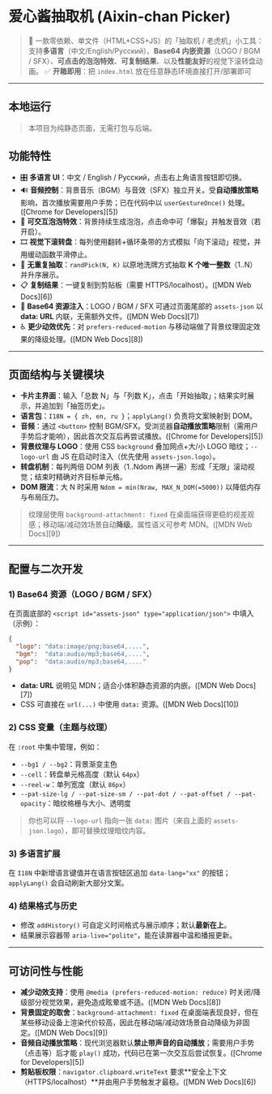 # 爱心酱抽取机 (Aixin-chan Picker)

> 🎰 一款零依赖、单文件（HTML+CSS+JS）的「抽取机 / 老虎机」小工具：支持**多语言**（中文/English/Русский）、**Base64 内嵌资源**（LOGO / BGM / SFX）、**可点击的泡泡特效**、**可复制结果**、以及**性能友好**的视觉下滚转盘动画。
> ✅ **开箱即用**：把 `index.html` 放在任意静态环境直接打开/部署即可

---
## 本地运行

> 本项目为纯静态页面，无需打包与后端。

## 功能特性

* 🎛️ **多语言 UI**：中文 / English / Русский，点击右上角语言按钮即切换。
* 🔊 **音频控制**：背景音乐（BGM）与音效（SFX）独立开关。受**自动播放策略**影响，首次播放需要用户手势；已在代码中以 `userGestureOnce()` 处理。([Chrome for Developers][5])
* 🫧 **可交互泡泡特效**：背景持续生成泡泡，点击命中可「爆裂」并触发音效（若开启）。
* 🎞️ **视觉下滚转盘**：每列使用翻转+循环条带的方式模拟「向下滚动」视觉，并用缓动函数平滑停止。
* 🧮 **无重复抽取**：`randPick(N, K)` 以原地洗牌方式抽取 **K 个唯一整数**（1..N）并升序展示。
* 📋 **复制结果**：一键复制到剪贴板（需要 HTTPS/localhost）。([MDN Web Docs][6])
* 🧩 **Base64 资源注入**：LOGO / BGM / SFX 可通过页面尾部的 `assets-json` 以 **data: URL** 内联，无需额外文件。([MDN Web Docs][7])
* ♿ **更少动效优先**：对 `prefers-reduced-motion` 与移动端做了背景纹理固定效果的降级处理。([MDN Web Docs][8])

---

## 页面结构与关键模块

* **卡片主界面**：输入「总数 N」与「列数 K」，点击「开始抽取」；结果实时展示，并追加到「抽签历史」。
* **语言包**：`I18N = { zh, en, ru }`；`applyLang()` 负责将文案映射到 DOM。
* **音频**：通过 `<button>` 控制 BGM/SFX。受浏览器**自动播放策略**限制（需用户手势后才能响），因此首次交互后再尝试播放。([Chrome for Developers][5])
* **背景纹理与 LOGO**：使用 CSS `background` 叠加网点+大/小 LOGO 暗纹；`--logo-url` 由 JS 在启动时注入（优先使用 `assets-json.logo`）。
* **转盘机制**：每列两倍 DOM 列表（1..Ndom 再拼一遍）形成「无限」滚动视觉；结束时精确对齐目标单元格。
* **DOM 限流**：大 N 时采用 `Ndom = min(Nraw, MAX_N_DOM(=5000))` 以降低内存与布局压力。

> 纹理层使用 `background-attachment: fixed` 在桌面端获得更稳的视差观感；移动端/减动效场景自动**降级**。属性语义可参考 MDN。([MDN Web Docs][9])

---

## 配置与二次开发

### 1) Base64 资源（LOGO / BGM / SFX）

在页面底部的 `<script id="assets-json" type="application/json">` 中填入（示例）：

```json
{
  "logo": "data:image/png;base64,....",
  "bgm":  "data:audio/mp3;base64,....",
  "pop":  "data:audio/mp3;base64,...."
}
```

* **data: URL** 说明见 MDN；适合小体积静态资源的内嵌。([MDN Web Docs][7])
* CSS 可直接在 `url(...)` 中使用 `data:` 资源。([MDN Web Docs][10])

### 2) CSS 变量（主题与纹理）

在 `:root` 中集中管理，例如：

* `--bg1 / --bg2`：背景渐变主色
* `--cell`：转盘单元格高度（默认 `64px`）
* `--reel-w`：单列宽度（默认 `86px`）
* `--pat-size-lg / --pat-size-sm / --pat-dot / --pat-offset / --pat-opacity`：暗纹格栅与大小、透明度

> 你也可以将 `--logo-url` 指向一张 `data:` 图片（来自上面的 `assets-json.logo`），即可替换纹理暗纹内容。

### 3) 多语言扩展

在 `I18N` 中新增语言键值并在语言按钮区追加 `data-lang="xx"` 的按钮；`applyLang()` 会自动刷新大部分文案。

### 4) 结果格式与历史

* 修改 `addHistory()` 可自定义时间格式与展示顺序；默认**最新在上**。
* 结果展示容器带 `aria-live="polite"`，能在读屏器中温和播报更新。

---

## 可访问性与性能

* **减少动效支持**：使用 `@media (prefers-reduced-motion: reduce)` 时关闭/降级部分视觉效果，避免造成眩晕或不适。([MDN Web Docs][8])
* **背景固定的取舍**：`background-attachment: fixed` 在桌面端表现良好，但在某些移动设备上渲染代价较高，因此在移动端/减动效场景自动降级为非固定。([MDN Web Docs][9])
* **音频自动播放策略**：现代浏览器默认**禁止带声音的自动播放**；需要用户手势（点击等）后才能 `play()` 成功，代码已在第一次交互后尝试恢复。([Chrome for Developers][5])
* **剪贴板权限**：`navigator.clipboard.writeText` 要求**安全上下文（HTTPS/localhost）**并由用户手势触发才最稳。([MDN Web Docs][6])
